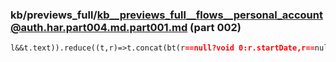 ### kb/previews_full/kb__previews_full__flows__personal_account@auth.har.part004.md.part001.md (part 002)

```md
l&&t.text)).reduce((t,r)=>t.concat(bt(r==null?void 0:r.startDate,r==null?void 0:r.e
```

```
